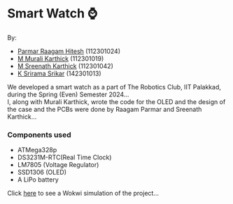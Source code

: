 # Smart Watch ⌚
By:<br>
- [Parmar Raagam Hitesh](https://github.com/Raagam-Parmar) (112301024)
- [M Murali Karthick](https://github.com/Murali47k) (112301019)
- [M Sreenath Karthick](https://github.com/SreenathKarthick11) (112301042)
- [K Srirama Srikar](https://github.com/k-srirama-srikar) (142301013)

We developed a smart watch as a part of The Robotics Club, IIT Palakkad, during the Spring (Even) Semester 2024...<br>
I, along with Murali Karthick, wrote the code for the OLED and the design of the case and the PCBs were done by Raagam Parmar and Sreenath Karthick...<br>

### Components used
- ATMega328p
- DS3231M-RTC(Real Time Clock)
- LM7805 (Voltage Regulator)
- SSD1306 (OLED)
- A LiPo battery

Click [here](https://wokwi.com/projects/405116825999428609) to see a Wokwi simulation of the project...

